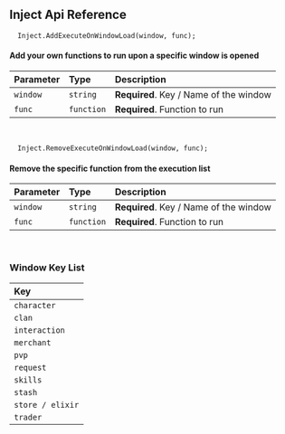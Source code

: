 ## Inject Api Reference

```
  Inject.AddExecuteOnWindowLoad(window, func);
```
#### Add your own functions to run upon a specific window is opened

| Parameter | Type     | Description                |
| :-------- | :------- | :------------------------- |
| `window` | `string` | **Required**. Key / Name of the window |
| `func` | `function` | **Required**. Function to run |

<br />


```
  Inject.RemoveExecuteOnWindowLoad(window, func);
```
#### Remove the specific function from the execution list

| Parameter | Type     | Description                |
| :-------- | :------- | :------------------------- |
| `window` | `string` | **Required**. Key / Name of the window |
| `func` | `function` | **Required**. Function to run |

<br />


### Window Key List

| Key |
| :----- |
| `character`|
| `clan`
| `interaction`|
| `merchant`|
| `pvp`|
| `request`|
| `skills`|
| `stash`|
| `store / elixir`|
| `trader`|